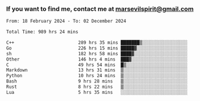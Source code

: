 ### If you want to find me, contact me at marsevilspirit@gmail.com

<!--
**marsevilspirit/marsevilspirit** is a ✨ _special_ ✨ repository because its `README.md` (this file) appears on your GitHub profile.

Here are some ideas to get you started:

- 🔭 I’m currently working on ...
- 🌱 I’m currently learning ...
- 👯 I’m looking to collaborate on ...
- 🤔 I’m looking for help with ...
- 💬 Ask me about ...
- 📫 How to reach me: ...
- 😄 Pronouns: ...
- ⚡ Fun fact: ...
-->
<!--START_SECTION:waka-->

```txt
From: 18 February 2024 - To: 02 December 2024

Total Time: 989 hrs 24 mins

C++                        289 hrs 35 mins ███████▒░░░░░░░░░░░░░░░░░   29.27 %
Go                         226 hrs 15 mins █████▓░░░░░░░░░░░░░░░░░░░   22.87 %
sh                         182 hrs 58 mins ████▓░░░░░░░░░░░░░░░░░░░░   18.49 %
Other                      146 hrs 4 mins  ███▓░░░░░░░░░░░░░░░░░░░░░   14.76 %
C                          49 hrs 54 mins  █▒░░░░░░░░░░░░░░░░░░░░░░░   05.04 %
Markdown                   13 hrs 31 mins  ▒░░░░░░░░░░░░░░░░░░░░░░░░   01.37 %
Python                     10 hrs 24 mins  ▒░░░░░░░░░░░░░░░░░░░░░░░░   01.05 %
Bash                       9 hrs 28 mins   ▒░░░░░░░░░░░░░░░░░░░░░░░░   00.96 %
Rust                       8 hrs 22 mins   ▒░░░░░░░░░░░░░░░░░░░░░░░░   00.85 %
Lua                        5 hrs 35 mins   ░░░░░░░░░░░░░░░░░░░░░░░░░   00.57 %
```

<!--END_SECTION:waka-->
